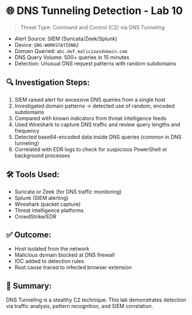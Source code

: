 # 🌐 DNS Tunneling Detection - Lab 10
> Threat Type: Command and Control (C2) via DNS Tunneling
- Alert Source: SIEM (Suricata/Zeek/Splunk)
- Device: `ENG-WORKSTATION02`
- Domain Queried: `abc.def.maliciousdomain.com`
- DNS Query Volume: 500+ queries in 15 minutes
- Detection: Unusual DNS request patterns with random subdomains
## 🔍 Investigation Steps:
1. SIEM raised alert for excessive DNS queries from a single host
2. Investigated domain patterns → detected use of random, encoded subdomains
3. Compared with known indicators from threat intelligence feeds
4. Used Wireshark to capture DNS traffic and review query lengths and frequency
5. Detected base64-encoded data inside DNS queries (common in DNS tunneling)
6. Correlated with EDR logs to check for suspicious PowerShell or background processes
## 🛠️ Tools Used:
- Suricata or Zeek (for DNS traffic monitoring)
- Splunk (SIEM alerting)
- Wireshark (packet capture)
- Threat intelligence platforms
- CrowdStrike/EDR
## ✅ Outcome:
- Host isolated from the network
- Malicious domain blocked at DNS firewall
- IOC added to detection rules
- Root cause traced to infected browser extension
## 🧠 Summary:
DNS Tunneling is a stealthy C2 technique. This lab demonstrates detection via traffic analysis, pattern recognition, and SIEM correlation.
